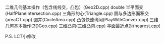 二维几何基本操作（包含线线交，凸包）(Geo2D.cpp)
double 半平面交(HalfPlaneIntersection.cpp)
三角形的心(Triangle.cpp)
圆与多边形面积交(areaCT.cpp)
圆并(CircleArea.cpp)
凸包快速询问(PlayWithConvex.cpp)
三维几何基本操作(3DGeo.cpp)
三维凸包(三维凸包.cpp)
平面最近点对(nearest.cpp)

P.S.
LCT小修改
